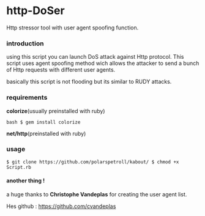 # http-DoSer
Http stressor  tool with user agent spoofing function.
### introduction
using this script you can launch DoS attack against Http protocol. This script uses agent spoofing method wich allows the attacker to send a bunch of Http requests with different user agents.

basically this script is not flooding but its similar to RUDY attacks.
### requirements 

**colorize**(usually preinstalled with ruby)


``bash
$ gem install colorize
``

**net/http**(preinstalled with ruby)

### usage 
``
$ git clone https://github.com/polarspetroll/kabout/
$ chmod +x Script.rb
``
#### another thing !
a huge thanks to **Christophe Vandeplas** for creating the user agent list.

Hes github : https://github.com/cvandeplas
